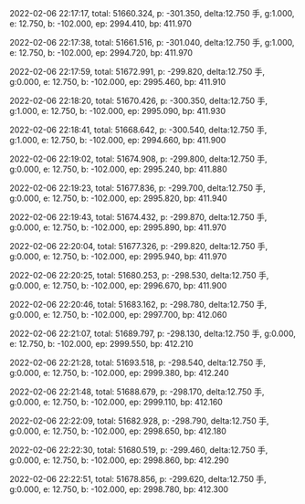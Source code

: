 2022-02-06 22:17:17, total: 51660.324, p: -301.350, delta:12.750 手, g:1.000, e: 12.750, b: -102.000, ep: 2994.410, bp: 411.970

2022-02-06 22:17:38, total: 51661.516, p: -301.040, delta:12.750 手, g:1.000, e: 12.750, b: -102.000, ep: 2994.720, bp: 411.970

2022-02-06 22:17:59, total: 51672.991, p: -299.820, delta:12.750 手, g:0.000, e: 12.750, b: -102.000, ep: 2995.460, bp: 411.910

2022-02-06 22:18:20, total: 51670.426, p: -300.350, delta:12.750 手, g:1.000, e: 12.750, b: -102.000, ep: 2995.090, bp: 411.930

2022-02-06 22:18:41, total: 51668.642, p: -300.540, delta:12.750 手, g:1.000, e: 12.750, b: -102.000, ep: 2994.660, bp: 411.900

2022-02-06 22:19:02, total: 51674.908, p: -299.800, delta:12.750 手, g:0.000, e: 12.750, b: -102.000, ep: 2995.240, bp: 411.880

2022-02-06 22:19:23, total: 51677.836, p: -299.700, delta:12.750 手, g:0.000, e: 12.750, b: -102.000, ep: 2995.820, bp: 411.940

2022-02-06 22:19:43, total: 51674.432, p: -299.870, delta:12.750 手, g:0.000, e: 12.750, b: -102.000, ep: 2995.890, bp: 411.970

2022-02-06 22:20:04, total: 51677.326, p: -299.820, delta:12.750 手, g:0.000, e: 12.750, b: -102.000, ep: 2995.940, bp: 411.970

2022-02-06 22:20:25, total: 51680.253, p: -298.530, delta:12.750 手, g:0.000, e: 12.750, b: -102.000, ep: 2996.670, bp: 411.900

2022-02-06 22:20:46, total: 51683.162, p: -298.780, delta:12.750 手, g:0.000, e: 12.750, b: -102.000, ep: 2997.700, bp: 412.060

2022-02-06 22:21:07, total: 51689.797, p: -298.130, delta:12.750 手, g:0.000, e: 12.750, b: -102.000, ep: 2999.550, bp: 412.210

2022-02-06 22:21:28, total: 51693.518, p: -298.540, delta:12.750 手, g:0.000, e: 12.750, b: -102.000, ep: 2999.380, bp: 412.240

2022-02-06 22:21:48, total: 51688.679, p: -298.170, delta:12.750 手, g:0.000, e: 12.750, b: -102.000, ep: 2999.110, bp: 412.160

2022-02-06 22:22:09, total: 51682.928, p: -298.790, delta:12.750 手, g:0.000, e: 12.750, b: -102.000, ep: 2998.650, bp: 412.180

2022-02-06 22:22:30, total: 51680.519, p: -299.460, delta:12.750 手, g:0.000, e: 12.750, b: -102.000, ep: 2998.860, bp: 412.290

2022-02-06 22:22:51, total: 51678.856, p: -299.620, delta:12.750 手, g:0.000, e: 12.750, b: -102.000, ep: 2998.780, bp: 412.300